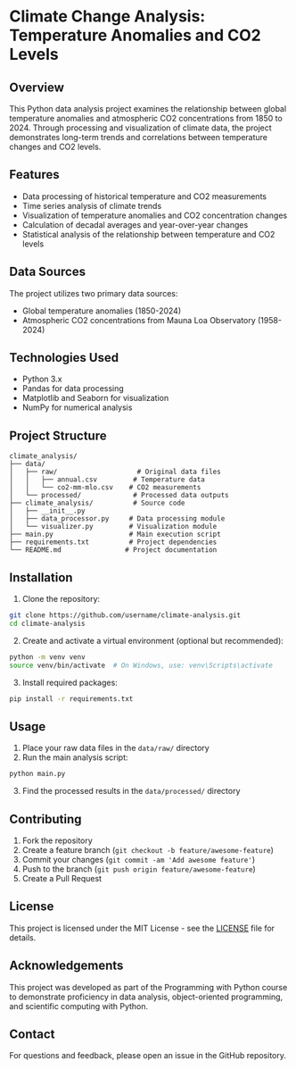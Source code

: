 # Climate Change Analysis: Temperature Anomalies and CO2 Levels

## Overview
This Python data analysis project examines the relationship between global temperature anomalies and atmospheric CO2 concentrations from 1850 to 2024. Through processing and visualization of climate data, the project demonstrates long-term trends and correlations between temperature changes and CO2 levels.

## Features
- Data processing of historical temperature and CO2 measurements
- Time series analysis of climate trends
- Visualization of temperature anomalies and CO2 concentration changes
- Calculation of decadal averages and year-over-year changes
- Statistical analysis of the relationship between temperature and CO2 levels

## Data Sources
The project utilizes two primary data sources:
- Global temperature anomalies (1850-2024)
- Atmospheric CO2 concentrations from Mauna Loa Observatory (1958-2024)

## Technologies Used
- Python 3.x
- Pandas for data processing
- Matplotlib and Seaborn for visualization
- NumPy for numerical analysis

## Project Structure
```
climate_analysis/
├── data/
│   ├── raw/                    # Original data files
│   │   ├── annual.csv         # Temperature data
│   │   └── co2-mm-mlo.csv    # CO2 measurements
│   └── processed/             # Processed data outputs
├── climate_analysis/          # Source code
│   ├── __init__.py
│   ├── data_processor.py     # Data processing module
│   └── visualizer.py         # Visualization module
├── main.py                   # Main execution script
├── requirements.txt          # Project dependencies
└── README.md                # Project documentation
```

## Installation

1. Clone the repository:
```bash
git clone https://github.com/username/climate-analysis.git
cd climate-analysis
```

2. Create and activate a virtual environment (optional but recommended):
```bash
python -m venv venv
source venv/bin/activate  # On Windows, use: venv\Scripts\activate
```

3. Install required packages:
```bash
pip install -r requirements.txt
```

## Usage

1. Place your raw data files in the `data/raw/` directory
2. Run the main analysis script:
```bash
python main.py
```

3. Find the processed results in the `data/processed/` directory

## Contributing
1. Fork the repository
2. Create a feature branch (`git checkout -b feature/awesome-feature`)
3. Commit your changes (`git commit -am 'Add awesome feature'`)
4. Push to the branch (`git push origin feature/awesome-feature`)
5. Create a Pull Request

## License
This project is licensed under the MIT License - see the [LICENSE](LICENSE) file for details.

## Acknowledgements
This project was developed as part of the Programming with Python course to demonstrate proficiency in data analysis, object-oriented programming, and scientific computing with Python.

## Contact
For questions and feedback, please open an issue in the GitHub repository.
